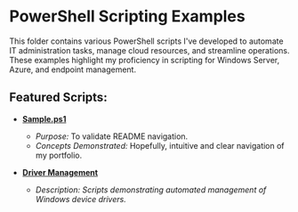 # PowerShell Scripting Examples

This folder contains various PowerShell scripts I've developed to automate IT administration tasks, manage cloud resources, and streamline operations. These examples highlight my proficiency in scripting for Windows Server, Azure, and endpoint management.

## Featured Scripts:

* [**Sample.ps1**](Sample.ps1)
    * *Purpose:* To validate README navigation.
    * *Concepts Demonstrated:* Hopefully, intuitive and clear navigation of my portfolio.

* [**Driver Management**](Driver-Management/)
    * *Description: Scripts demonstrating automated management of Windows device drivers.*